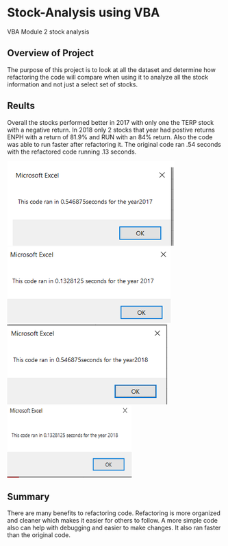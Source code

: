 # Stock-Analysis using VBA
 VBA Module 2 stock analysis
## Overview of Project
The  purpose of this project is to look at all the dataset and determine how refactoring the code will compare when using it to analyze all the stock information and not just a select set of stocks.  
## Reults
Overall the stocks performed better in 2017 with  only one the TERP stock with a negative return.  In 2018 only 2 stocks that year had postive returns ENPH with a return of 81.9% and RUN with an 84% return. Also the code was able to run faster after refactoring it.  The original code ran .54 seconds with the refactored code running .13 seconds.


![VBA-Challenge_2017)](https://github.com/KyHicks/stock-analysis/blob/main/Resources/VBA-Challenge_2017.PNG)
![VBA_Challenge_2017_refactored](https://github.com/KyHicks/stock-analysis/blob/main/Resources/VBA_Challenge_2017_refactored.PNG)
![VBA_Challenge_2018](https://github.com/KyHicks/stock-analysis/blob/main/Resources/VBA_Challenge_2018.PNG)
![VBA_Challenge_2018-refactored](https://github.com/KyHicks/stock-analysis/blob/main/Resources/VBA_Challenge_2018-refactored.PNG)
## Summary
There are many benefits to refactoring code.  Refactoring is more organized and cleaner which makes it easier for others to follow.  A more simple code also can help with debugging and easier to make changes. It also ran faster than the original code.  
